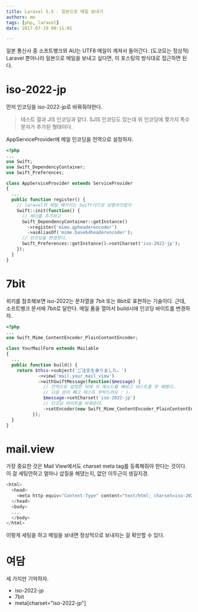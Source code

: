 ```yaml
---
title: Laravel 5.5 - 일본으로 메일 보내기
authors: me
tags: [php, laravel]
date: 2017-07-19 00:11:01

---
```


일본 통신사 중 소프트뱅크와 AU는 UTF8 메일이 깨져서 들어간다. (도코모는 정상적)
Laravel 뿐아니라 일본으로 메일을 보내고 싶다면, 이 포스팅의 방식대로 접근하면 된다.

# iso-2022-jp

먼저 인코딩을 iso-2022-jp로 바꿔줘야한다.

> 테스트 결과 JIS 인코딩과 같다.
> SJIS 인코딩도 있는데 위 인코딩에 몇가지 특수문자가 추가된 형태이다.

AppServiceProvider에 메일 인코딩을 전역으로 설정하자.

```php title="app/Providers/AppServiceProvider.php"
<?php
...
use Swift;
use Swift_DependencyContainer;
use Swift_Preferences;

class AppServiceProvider extends ServiceProvider
{
  ...
  public function register() {
    // laravel의 메일 패키지는 Swift이므로 당황하지말자
    Swift::init(function() {
      // 헤더를 추가하고
      Swift_DependencyContainer::getInstance()
        ->register('mime.qpheaderencoder')
        ->asAliasOf('mime.base64headerencoder');
      // 인코딩을 변경한다.
      Swift_Preferences::getInstance()->setCharset('iso-2022-jp');
    });
  }
}
```

# 7bit

위키를 참조해보면 iso-2022는 문자열을 7bit 또는 8bit로 표현하는 기술이다. 근데, 소프트뱅크 문서에 7bit로 달란다.
메일 폼을 열어서 build시에 인코딩 바이트를 변경하자.

```php title="app/Mail/YourMailForm.php"
<?php
...
use Swift_Mime_ContentEncoder_PlainContentEncoder;

class YourMailForm extends Mailable
{
  ...
  public function build() {
    return $this->subject('ご注文を承りました。')
            ->view('mail.your_mail_view')
            ->withSwiftMessage(function($message) {
              // 전역으로 설정한 뒤에 이 메소드를 빼보고 테스트를 못 해봤다.
              // 다음 분이 빼고 테스트 부탁드려요 : )
              $message->setCharset('iso-2022-jp')
              // 인코딩 바이트를 바꿔준다.
              ->setEncoder(new Swift_Mime_ContentEncoder_PlainContentEncoder('7bit'));
          });
  }
}
```

# mail.view

가장 중요한 것은 Mail View에서도 charset meta tag를 등록해줘야 한다는 것이다.
이 걸 세팅안하고 얼마나 삽질을 해댔는지, 없던 이두근이 생길지경.

```php title="resources/view/mail/your_mail_view.blade.php"
<html>
  <head>
    <meta http-equiv="Content-Type" content="text/html; charset=iso-2022-jp">
  </head>
  <body>
  ...
  </body>
</html>
```

이렇게 세팅을 하고 메일을 보내면 정상적으로 보내지는 걸 확인할 수 있다.

# 여담

세 가지만 기억하자.

- iso-2022-jp
- 7bit
- meta[charset="iso-2022-jp"]
